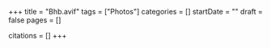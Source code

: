 +++
title = "Bhb.avif"
tags = ["Photos"]
categories = []
startDate = ""
draft = false
pages = []

citations = []
+++
